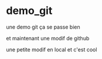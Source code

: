 # demo_git
une demo git
ça se passe bien

et maintenant une modif de github

une petite modif en local
et c'est cool
